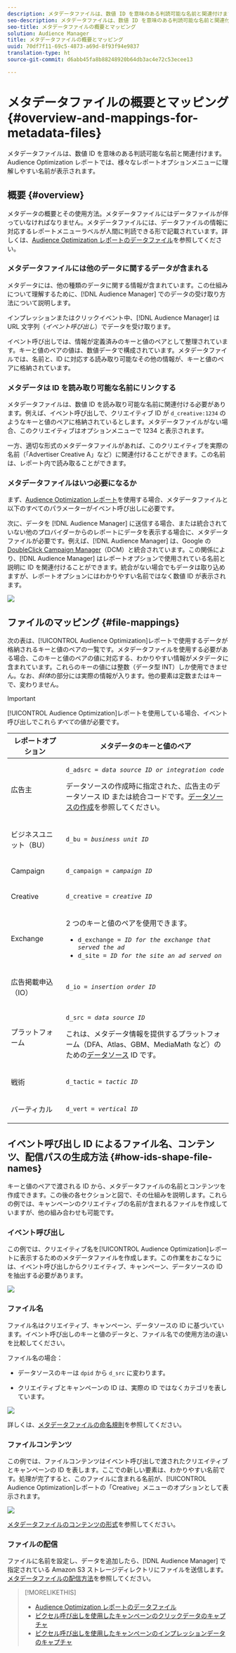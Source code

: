 ```yaml
---
description: メタデータファイルは、数値 ID を意味のある判読可能な名前と関連付けます。Audience Optimization レポートでは、様々なレポートオプションメニューに理解しやすい名前が表示されます。
seo-description: メタデータファイルは、数値 ID を意味のある判読可能な名前と関連付けます。Audience Optimization レポートでは、様々なレポートオプションメニューに理解しやすい名前が表示されます。
seo-title: メタデータファイルの概要とマッピング
solution: Audience Manager
title: メタデータファイルの概要とマッピング
uuid: 70df7f11-69c5-4873-a69d-8f93f94e9837
translation-type: ht
source-git-commit: d6abb45fa8b88248920b64db3ac4e72c53ecee13

---
```



# メタデータファイルの概要とマッピング{#overview-and-mappings-for-metadata-files}

メタデータファイルは、数値 ID を意味のある判読可能な名前と関連付けます。Audience Optimization レポートでは、様々なレポートオプションメニューに理解しやすい名前が表示されます。

## 概要 {#overview}

メタデータの概要とその使用方法。メタデータファイルにはデータファイルが伴っていなければなりません。メタデータファイルには、データファイルの情報に対応するレポートメニューラベルが人間に判読できる形で記載されています。詳しくは、[Audience Optimization レポートのデータファイル](../../../reporting/audience-optimization-reports/metadata-files-intro/datafiles-intro.md)を参照してください。

### メタデータファイルには他のデータに関するデータが含まれる

メタデータには、他の種類のデータに関する情報が含まれています。この仕組みについて理解するために、[!DNL Audience Manager] でのデータの受け取り方法について説明します。

インプレッションまたはクリックイベント中、[!DNL Audience Manager] は URL 文字列（*イベント呼び出し*）でデータを受け取ります。

イベント呼び出しでは、情報が定義済みのキーと値のペアとして整理されています。キーと値のペアの値は、数値データで構成されています。メタデータファイルでは、名前と、ID に対応する読み取り可能なその他の情報が、キーと値のペアに格納されています。

### メタデータは ID を読み取り可能な名前にリンクする

メタデータファイルは、数値 ID を読み取り可能な名前に関連付ける必要があります。例えば、イベント呼び出しで、クリエイティブ ID が `d_creative:1234` のようなキーと値のペアに格納されているとします。メタデータファイルがない場合、このクリエイティブはオプションメニューで 1234 と表示されます。

一方、適切な形式のメタデータファイルがあれば、このクリエイティブを実際の名前（「Advertiser Creative A」など）に関連付けることができます。この名前は、レポート内で読み取ることができます。

### メタデータファイルはいつ必要になるか

まず、[Audience Optimization レポート](../../../reporting/audience-optimization-reports/audience-optimization-reports.md)を使用する場合、メタデータファイルと以下のすべてのパラメーターがイベント呼び出しに必要です。

次に、データを [!DNL Audience Manager] に送信する場合、または統合されていない他のプロバイダーからのレポートにデータを表示する場合に、メタデータファイルが必要です。例えば、[!DNL Audience Manager] は、Google の [DoubleClick Campaign Manager](../../../reporting/audience-optimization-reports/aor-advertisers/import-dcm.md)（DCM）と統合されています。この関係により、[!DNL Audience Manager] はレポートオプションで使用されている名前と説明に ID を関連付けることができます。統合がない場合でもデータは取り込めますが、レポートオプションにはわかりやすい名前ではなく数値 ID が表示されます。

![](assets/metadata_menu.png)

## ファイルのマッピング {#file-mappings}

次の表は、[!UICONTROL Audience Optimization]レポートで使用するデータが格納されるキーと値のペアの一覧です。メタデータファイルを使用する必要がある場合、このキーと値のペアの値に対応する、わかりやすい情報がメタデータに含まれています。これらのキーの値には整数（データ型 INT）しか使用できません。なお、*斜体*&#x200B;の部分には実際の情報が入ります。他の要素は定数またはキーで、変わりません。

>[!IMPORTANT]
>
>[!UICONTROL Audience Optimization]レポートを使用している場合、イベント呼び出しでこれら&#x200B;*すべて*&#x200B;の値が必要です。

<table id="table_B2C8C493080E449CA71C4EF07D9476BD"> 
 <thead> 
  <tr> 
   <th colname="col1" class="entry"> レポートオプション </th> 
   <th colname="col2" class="entry"> メタデータのキーと値のペア </th> 
  </tr> 
 </thead>
 <tbody> 
  <tr> 
   <td colname="col1"> <p>広告主 </p> </td> 
   <td colname="col2"> <p> <code>d_adsrc = <i>data source ID or integration code</i></code> </p> <p>データソースの作成時に指定された、広告主のデータソース ID または統合コードです。<a href="../../../features/manage-datasources.md#create-data-source">データソースの作成</a>を参照してください。 </p> </td> 
  </tr> 
  <tr> 
   <td colname="col1"> <p>ビジネスユニット（BU） </p> </td> 
   <td colname="col2"> <p> <code>d_bu = <i>business unit ID</i></code> </p> </td> 
  </tr> 
  <tr> 
   <td colname="col1"> <p>Campaign </p> </td> 
   <td colname="col2"> <p> <code>d_campaign = <i>campaign ID</i></code> </p> </td> 
  </tr> 
  <tr> 
   <td colname="col1"> <p>Creative </p> </td> 
   <td colname="col2"> <p> <code>d_creative = <i>creative ID</i></code> </p> </td> 
  </tr> 
  <tr> 
   <td colname="col1"> <p>Exchange </p> </td> 
   <td colname="col2"> <p>2 つのキーと値のペアを使用できます。 </p> 
    <ul id="ul_3B3B751A8A134096B0912E81A0983B9D"> 
     <li id="li_57BAC45A7B274AB695945E174A4D8A35"> <code>d_exchange = <i>ID for the exchange that served the ad</i></code> </li> 
     <li id="li_CCDF00DE59D3451C8EF590DD3E1A806D"> <code>d_site = <i>ID for the site an ad served on</i></code> </li> 
    </ul> </td> 
  </tr> 
  <tr> 
   <td colname="col1"> <p>広告掲載申込（IO） </p> </td> 
   <td colname="col2"> <p> <code>d_io = <i>insertion order ID</i></code> </p> </td> 
  </tr> 
  <tr> 
   <td colname="col1"> <p>プラットフォーム </p> </td> 
   <td colname="col2"> <p> <code>d_src = <i>data source ID</i></code> </p> <p>これは、メタデータ情報を提供するプラットフォーム（DFA、Atlas、GBM、MediaMath など）のための<a href="../../../features/datasources-list-and-settings.md#data-sources-list-and-settings">データソース</a> ID です。 </p> </td> 
  </tr> 
  <tr> 
   <td colname="col1"> <p>戦術 </p> </td> 
   <td colname="col2"> <p> <code>d_tactic = <i>tactic ID</i></code> </p> </td> 
  </tr> 
  <tr> 
   <td colname="col1"> <p>バーティカル </p> </td> 
   <td colname="col2"> <p> <code>d_vert = <i>vertical ID</i></code> </p> </td> 
  </tr> 
 </tbody> 
</table>

## イベント呼び出し ID によるファイル名、コンテンツ、配信パスの生成方法 {#how-ids-shape-file-names}

キーと値のペアで渡される ID から、メタデータファイルの名前とコンテンツを作成できます。この後の各セクションと図で、その仕組みを説明します。これらの例では、キャンペーンのクリエイティブの名前が含まれるファイルを作成していますが、他の組み合わせも可能です。

### イベント呼び出し

この例では、クリエイティブ名を[!UICONTROL Audience Optimization]レポートに表示するためのメタデータファイルを作成します。この作業をおこなうには、イベント呼び出しからクリエイティブ、キャンペーン、データソースの ID を抽出する必要があります。

![](assets/metadata_file_event.png)

### ファイル名

ファイル名はクリエイティブ、キャンペーン、データソースの ID に基づいています。イベント呼び出しのキーと値のデータと、ファイル名での使用方法の違いを比較してください。

ファイル名の場合：

* データソースのキーは `dpid` から `d_src` に変わります。

* クリエイティブとキャンペーンの ID は、実際の ID ではなくカテゴリを表しています。

![](assets/metadata_file_name.png)

詳しくは、[メタデータファイルの命名規則](../../../reporting/audience-optimization-reports/metadata-files-intro/metadata-file-names.md)を参照してください。

### ファイルコンテンツ

この例では、ファイルコンテンツはイベント呼び出しで渡されたクリエイティブとキャンペーンの ID を表します。ここでの新しい要素は、わかりやすい名前です。処理が完了すると、このファイルに含まれる名前が、[!UICONTROL Audience Optimization]レポートの「Creative」メニューのオプションとして表示されます。

![](assets/metadata_file_contents.png)

[メタデータファイルのコンテンツの形式](../../../reporting/audience-optimization-reports/metadata-files-intro/metadata-file-contents.md)を参照してください。

### ファイルの配信

ファイルに名前を設定し、データを追加したら、[!DNL Audience Manager] で指定されている Amazon S3 ストレージディレクトリにファイルを送信します。[メタデータファイルの配信方法](../../../reporting/audience-optimization-reports/metadata-files-intro/metadata-delivery-methods.md)を参照してください。

>[!MORELIKETHIS]
>
>* [Audience Optimization レポートのデータファイル](../../../reporting/audience-optimization-reports/metadata-files-intro/datafiles-intro.md)
>* [ピクセル呼び出しを使用したキャンペーンのクリックデータのキャプチャ](../../../integration/media-data-integration/click-data-pixels.md)
>* [ピクセル呼び出しを使用したキャンペーンのインプレッションデータのキャプチャ](../../../integration/media-data-integration/impression-data-pixels.md)

